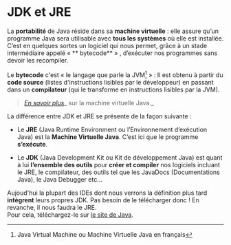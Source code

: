# JDK et JRE

La **portabilité** de Java réside dans sa **machine virtuelle** : elle assure qu’un programme Java sera utilisable avec **tous les systèmes** où elle est installée. C’est en quelques sortes un logiciel qui nous permet, grâce à un stade intermédiaire appelé « ** bytecode** » , d’exécuter nos programmes sans devoir les recompiler.

Le **bytecode** c'est « le langage que parle la JVM[^1] » : Il est obtenu à partir du **code source** \(listes d'instructions lisibles par le développeur\) en passant dans un **compilateur** \(qui le transforme en instructions lisibles par la JVM\).

> [_En savoir plus_](/jvm/jvm.md)_ sur la machine virtuelle Java._

La différence entre JDK et JRE se présente de la façon suivante :

* Le **JRE** \(Java Runtime Environment ou l’Environnement d’exécution Java\) est la **Machine Virtuelle Java**. C’est ici que le programme **s’exécute**.

* Le **JDK** \(Java Development Kit ou Kit de développement Java\) est quant à lui **l’ensemble des outils** pour **créer et compiler** nos logiciels incluant le JRE, le compilateur, des outils tel que les JavaDocs \(Documentations Java\), le Java Debugger etc…

Aujoud'hui la plupart des IDEs dont nous verrons la définition plus tard **intègrent** leurs propres JDK. Pas besoin de le télécharger donc ! En revanche, il nous faudra le JRE.   
Pour cela, téléchargez-le sur [le site de Java](https://www.java.com).

[^1]: Java Virtual Machine ou Machine Virtuelle Java en français

